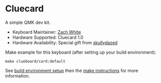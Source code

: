 # Cluecard

A simple QMK dev kit.

* Keyboard Maintainer: [Zach White](https://github.com/skullydazed)
* Hardware Supported: Cluecard 1.0
* Hardware Availability: Special gift from [skullydazed](https://github.com/skullydazed)

Make example for this keyboard (after setting up your build environment):

    make clueboard/card:default

See [build environment setup](https://docs.qmk.fm/build_environment_setup.html) then the [make instructions](https://docs.qmk.fm/make_instructions.html) for more information.
